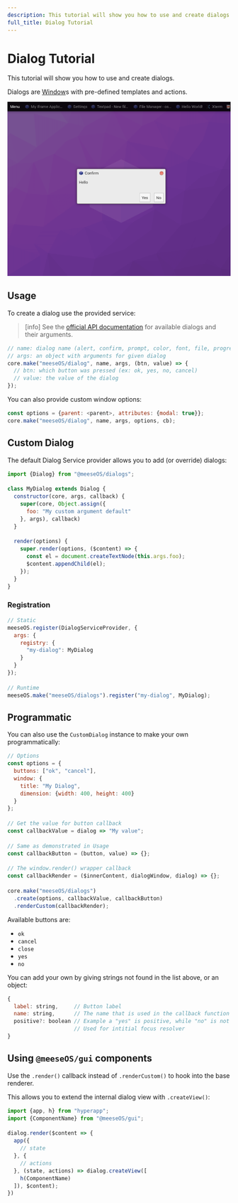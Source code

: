 ```yaml
---
description: This tutorial will show you how to use and create dialogs.
full_title: Dialog Tutorial
---
```


# Dialog Tutorial

This tutorial will show you how to use and create dialogs.

Dialogs are [Window](../window/README.md)s with pre-defined templates and actions.

![Example](example.png)

## Usage

To create a dialog use the provided service:

> [info] See the [official API documentation](https://manual.os-js.org/api/osjs-dialogs/)
> for available dialogs and their arguments.

```javascript
// name: dialog name (alert, confirm, prompt, color, font, file, progress)
// args: an object with arguments for given dialog
core.make("meeseOS/dialog", name, args, (btn, value) => {
  // btn: which button was pressed (ex: ok, yes, no, cancel)
  // value: the value of the dialog
});
```

You can also provide custom window options:

```javascript
const options = {parent: <parent>, attributes: {modal: true}};
core.make("meeseOS/dialog", name, args, options, cb);
```

## Custom Dialog

The default Dialog Service provider allows you to add (or override) dialogs:

```javascript
import {Dialog} from "@meeseOS/dialogs";

class MyDialog extends Dialog {
  constructor(core, args, callback) {
    super(core, Object.assign({
      foo: "My custom argument default"
    }, args), callback)
  }

  render(options) {
    super.render(options, ($content) => {
      const el = document.createTextNode(this.args.foo);
      $content.appendChild(el);
    });
  }
}
```

### Registration

```javascript
// Static
meeseOS.register(DialogServiceProvider, {
  args: {
    registry: {
      "my-dialog": MyDialog
    }
  }
});

// Runtime
meeseOS.make("meeseOS/dialogs").register("my-dialog", MyDialog);
```

## Programmatic

You can also use the `CustomDialog` instance to make your own programmatically:

```javascript
// Options
const options = {
  buttons: ["ok", "cancel"],
  window: {
    title: "My Dialog",
    dimension: {width: 400, height: 400}
  }
};

// Get the value for button callback
const callbackValue = dialog => "My value";

// Same as demonstrated in Usage
const callbackButton = (button, value) => {};

// The window.render() wrapper callback
const callbackRender = ($innerContent, dialogWindow, dialog) => {};

core.make("meeseOS/dialogs")
  .create(options, callbackValue, callbackButton)
  .renderCustom(callbackRender);
```

Available buttons are:

* `ok`
* `cancel`
* `close`
* `yes`
* `no`

You can add your own by giving strings not found in the list above, or an object:

```javascript
{
  label: string,     // Button label
  name: string,      // The name that is used in the callback function
  positive?: boolean // Example a "yes" is positive, while "no" is not
                     // Used for intitial focus resolver
}
```

## Using `@meeseOS/gui` components

Use the `.render()` callback instead of `.renderCustom()` to hook into the base renderer.

This allows you to extend the internal dialog view with `.createView()`:

```javascript
import {app, h} from "hyperapp";
import {ComponentName} from "@meeseOS/gui";

dialog.render($content => {
  app({
    // state
  }, {
    // actions
  }, (state, actions) => dialog.createView([
    h(ComponentName)
  ]), $content);
})
```
